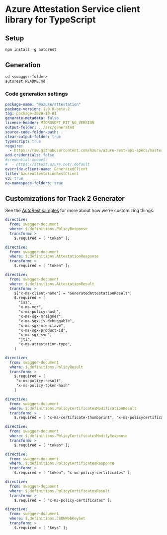 # Azure Attestation Service client library for TypeScript

## Setup

```ps
npm install -g autorest
```

## Generation

```ps
cd <swagger-folder>
autorest README.md
```

### Code generation settings

```yaml
package-name: "@azure/attestation"
package-version: 1.0.0-beta.2
tag: package-2020-10-01
generate-metadata: false
license-header: MICROSOFT_MIT_NO_VERSION
output-folder: ../src/generated
source-code-folder-path: .
clear-output-folder: true
typescript: true
require: 
  - https://raw.githubusercontent.com/Azure/azure-rest-api-specs/master/specification/attestation/data-plane/readme.md
add-credentials: false
#credential-scopes:
#  - https://attest.azure.net/.default
override-client-name: GeneratedClient
title: AzureAttestationRestClient
v3: true
no-namespace-folders: true
```

## Customizations for Track 2 Generator

See the [AutoRest samples](https://github.com/Azure/autorest/tree/master/Samples/3b-custom-transformations)
for more about how we're customizing things.

```yaml
directive:
  from: swagger-document
  where: $.definitions.PolicyResponse
  transform: >
    $.required = [ "token" ];
```

```yaml
directive:
  from: swagger-document
  where: $.definitions.AttestationResponse
  transform: >
    $.required = [ "token" ];
```

```yaml
directive:
  from: swagger-document
  where: $.definitions.AttestationResult
  transform: >
    $["x-ms-client-name"] = "GeneratedAttestationResult";
    $.required = [ 
      "iss",
      "x-ms-ver",
      "x-ms-policy-hash", 
      "x-ms-sgx-mrsigner", 
      "x-ms-sgx-is-debuggable",
      "x-ms-sgx-mrenclave",
      "x-ms-sgx-product-id",
      "x-ms-sgx-svn",
      "jti",
      "x-ms-attestation-type",
    ]
```

```yaml
directive:
  from: swagger-document
  where: $.definitions.PolicyResult
  transform: >
    $.required = [ 
     "x-ms-policy-result",
     "x-ms-policy-token-hash"
    ]
```

```yaml
directive:
  from: swagger-document
  where: $.definitions.PolicyCertificatesModificationResult
  transform: >
    $.required = [ "x-ms-certificate-thumbprint", "x-ms-policycertificates-result" ]
```

```yaml
directive:
  from: swagger-document
  where: $.definitions.PolicyCertificatesModifyResponse
  transform: >
    $.required = [ "token" ];
```

```yaml
directive:
  from: swagger-document
  where: $.definitions.PolicyCertificatesResponse
  transform: >
    $.required = [ "token", "x-ms-policy-certificates" ];
```

```yaml
directive:
  from: swagger-document
  where: $.definitions.PolicyCertificatesResult
  transform: >
    $.required = [ "x-ms-policy-certificates" ];
```

```yaml
directive:
  from: swagger-document
  where: $.definitions.JSONWebKeySet
  transform: >
    $.required = [ "keys" ];
```
